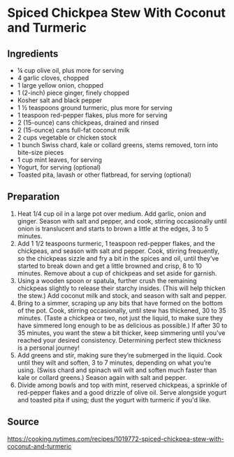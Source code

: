
# Spiced Chickpea Stew With Coconut and Turmeric

## Ingredients

- ¼ cup olive oil, plus more for serving
- 4 garlic cloves, chopped
- 1 large yellow onion, chopped
- 1 (2-inch) piece ginger, finely chopped
- Kosher salt and black pepper
- 1 ½ teaspoons ground turmeric, plus more for serving
- 1 teaspoon red-pepper flakes, plus more for serving
- 2 (15-ounce) cans chickpeas, drained and rinsed
- 2 (15-ounce) cans full-fat coconut milk
- 2 cups vegetable or chicken stock
- 1 bunch Swiss chard, kale or collard greens, stems removed, torn into bite-size pieces
- 1 cup mint leaves, for serving
- Yogurt, for serving (optional)
- Toasted pita, lavash or other flatbread, for serving (optional)

## Preparation

1. Heat 1/4 cup oil in a large pot over medium. Add garlic, onion and ginger. Season with salt and pepper, and cook, stirring occasionally until onion is translucent and starts to brown a little at the edges, 3 to 5 minutes.
1. Add 1 1/2 teaspoons turmeric, 1 teaspoon red-pepper flakes, and the chickpeas, and season with salt and pepper. Cook, stirring frequently, so the chickpeas sizzle and fry a bit in the spices and oil, until they’ve started to break down and get a little browned and crisp, 8 to 10 minutes. Remove about a cup of chickpeas and set aside for garnish.
1. Using a wooden spoon or spatula, further crush the remaining chickpeas slightly to release their starchy insides. (This will help thicken the stew.) Add coconut milk and stock, and season with salt and pepper.
1. Bring to a simmer, scraping up any bits that have formed on the bottom of the pot. Cook, stirring occasionally, until stew has thickened, 30 to 35 minutes. (Taste a chickpea or two, not just the liquid, to make sure they have simmered long enough to be as delicious as possible.) If after 30 to 35 minutes, you want the stew a bit thicker, keep simmering until you've reached your desired consistency. Determining perfect stew thickness is a personal journey!
1. Add greens and stir, making sure they’re submerged in the liquid. Cook until they wilt and soften, 3 to 7 minutes, depending on what you’re using. (Swiss chard and spinach will wilt and soften much faster than kale or collard greens.) Season again with salt and pepper.
1. Divide among bowls and top with mint, reserved chickpeas, a sprinkle of red-pepper flakes and a good drizzle of olive oil. Serve alongside yogurt and toasted pita if using; dust the yogurt with turmeric if you'd like.

## Source

https://cooking.nytimes.com/recipes/1019772-spiced-chickpea-stew-with-coconut-and-turmeric